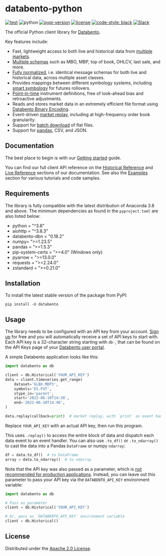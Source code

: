 # databento-python

[![test](https://github.com/databento/databento-python/actions/workflows/test.yml/badge.svg?branch=dev)](https://github.com/databento/databento-python/actions/workflows/test.yml)
![python](https://img.shields.io/badge/python-3.8+-blue.svg)
[![pypi-version](https://img.shields.io/pypi/v/databento)](https://pypi.org/project/databento)
[![license](https://img.shields.io/github/license/databento/databento-python?color=blue)](./LICENSE)
[![code-style: black](https://img.shields.io/badge/code%20style-black-000000.svg)](https://github.com/psf/black)
[![Slack](https://img.shields.io/badge/join_Slack-community-darkblue.svg?logo=slack)](https://join.slack.com/t/databento-hq/shared_invite/zt-24oqyrub9-MellISM2cdpQ7s_7wcXosw)

The official Python client library for [Databento](https://databento.com).

Key features include:
- Fast, lightweight access to both live and historical data from [multiple markets](https://databento.com/docs/faqs/venues-and-publishers).
- [Multiple schemas](https://databento.com/docs/schemas-and-data-formats/whats-a-schema?historical=python&live=python) such as MBO, MBP, top of book, OHLCV, last sale, and more.
- [Fully normalized](https://databento.com/docs/standards-and-conventions/normalization?historical=python&live=python), i.e. identical message schemas for both live and historical data, across multiple asset classes.
- Provides mappings between different symbology systems, including [smart symbology](https://databento.com/docs/api-reference-historical/basics/symbology?historical=python&live=python) for futures rollovers.
- [Point-in-time]() instrument definitions, free of look-ahead bias and retroactive adjustments.
- Reads and stores market data in an extremely efficient file format using [Databento Binary Encoding](https://databento.com/docs/standards-and-conventions/databento-binary-encoding?historical=python&live=python).
- Event-driven [market replay](https://databento.com/docs/api-reference-historical/helpers/bento-replay?historical=python&live=python), including at high-frequency order book granularity.
- Support for [batch download](https://databento.com/docs/faqs/streaming-vs-batch-download?historical=python&live=python) of flat files.
- Support for [pandas](https://pandas.pydata.org/docs/), CSV, and JSON.

## Documentation
The best place to begin is with our [Getting started](https://databento.com/docs/quickstart?historical=python&live=python) guide.

You can find our full client API reference on the [Historical Reference](https://databento.com/docs/api-reference-historical?historical=python&live=python) and
[Live Reference](https://databento.com/docs/reference-live?historical=python&live=python) sections of our documentation. See also the
[Examples](https://databento.com/docs/examples?historical=python&live=python) section for various tutorials and code samples.

## Requirements
The library is fully compatible with the latest distribution of Anaconda 3.8 and above.
The minimum dependencies as found in the `pyproject.toml` are also listed below:
- python = "^3.8"
- aiohttp = "^3.8.3"
- databento-dbn = "0.18.2"
- numpy= ">=1.23.5"
- pandas = ">=1.5.3"
- pip-system-certs = ">=4.0" (Windows only)
- pyarrow = ">=13.0.0"
- requests = ">=2.24.0"
- zstandard = ">=0.21.0"

## Installation
To install the latest stable version of the package from PyPI:

    pip install -U databento

## Usage
The library needs to be configured with an API key from your account.
[Sign up](https://databento.com/signup) for free and you will automatically
receive a set of API keys to start with. Each API key is a 32-character
string starting with `db-`, that can be found on the API Keys page of your [Databento user portal](https://databento.com/platform/keys).

A simple Databento application looks like this:

```python
import databento as db

client = db.Historical('YOUR_API_KEY')
data = client.timeseries.get_range(
    dataset='GLBX.MDP3',
    symbols='ES.FUT',
    stype_in='parent',
    start='2022-06-10T14:30',
    end='2022-06-10T14:40',
)

data.replay(callback=print)  # market replay, with `print` as event handler
```

Replace `YOUR_API_KEY` with an actual API key, then run this program.

This uses `.replay()` to access the entire block of data
and dispatch each data event to an event handler. You can also use
`.to_df()` or `.to_ndarray()` to cast the data into a Pandas `DataFrame` or numpy `ndarray`:

```python
df = data.to_df()  # to DataFrame
array = data.to_ndarray()  # to ndarray
```

Note that the API key was also passed as a parameter, which is
[not recommended for production applications](https://databento.com/docs/portal/api-keys?historical=python&live=python).
Instead, you can leave out this parameter to pass your API key via the `DATABENTO_API_KEY` environment variable:

```python
import databento as db

# Pass as parameter
client = db.Historical('YOUR_API_KEY')

# Or, pass as `DATABENTO_API_KEY` environment variable
client = db.Historical()
```

## License
Distributed under the [Apache 2.0 License](https://www.apache.org/licenses/LICENSE-2.0.html).
